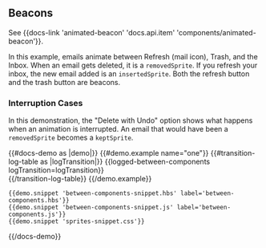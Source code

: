 ## Beacons
See {{docs-link 'animated-beacon' 'docs.api.item' 'components/animated-beacon'}}.

In this example, emails animate between Refresh (mail icon), Trash, and the Inbox. When an email gets deleted, it is a `removedSprite`. If you refresh your inbox, the new email added is an `insertedSprite`. Both the refresh button and the trash button are beacons.

### Interruption Cases
In this demonstration, the "Delete with Undo" option shows what happens when an animation is interrupted. An email that would have been a `removedSprite` becomes a `keptSprite`. 

{{#docs-demo as |demo|}}
    {{#demo.example name="one"}}
      {{#transition-log-table as |logTransition|}}
        {{logged-between-components logTransition=logTransition}}      
      {{/transition-log-table}}
    {{/demo.example}}

    {{demo.snippet 'between-components-snippet.hbs' label='between-components.hbs'}}
    {{demo.snippet 'between-components-snippet.js' label='between-components.js'}}
    {{demo.snippet 'sprites-snippet.css'}}
{{/docs-demo}}
